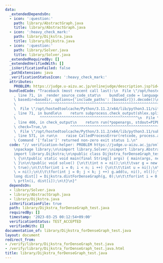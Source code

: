 ```yaml
---
data:
  _extendedDependsOn:
  - icon: ':question:'
    path: library/AbstractGraph.java
    title: library/AbstractGraph.java
  - icon: ':heavy_check_mark:'
    path: library/Dijkstra.java
    title: library/Dijkstra.java
  - icon: ':question:'
    path: library/Solver.java
    title: library/Solver.java
  _extendedRequiredBy: []
  _extendedVerifiedWith: []
  _isVerificationFailed: false
  _pathExtension: java
  _verificationStatusIcon: ':heavy_check_mark:'
  attributes:
    PROBLEM: https://judge.u-aizu.ac.jp/onlinejudge/description.jsp?id=ALDS1_12_C
  bundledCode: "Traceback (most recent call last):\n  File \"/opt/hostedtoolcache/Python/3.11.2/x64/lib/python3.11/site-packages/onlinejudge_verify/documentation/build.py\"\
    , line 71, in _render_source_code_stat\n    bundled_code = language.bundle(stat.path,\
    \ basedir=basedir, options={'include_paths': [basedir]}).decode()\n          \
    \         ^^^^^^^^^^^^^^^^^^^^^^^^^^^^^^^^^^^^^^^^^^^^^^^^^^^^^^^^^^^^^^^^^^^^^^^^^^^^^^^^^\n\
    \  File \"/opt/hostedtoolcache/Python/3.11.2/x64/lib/python3.11/site-packages/onlinejudge_verify/languages/user_defined.py\"\
    , line 71, in bundle\n    return subprocess.check_output(shlex.split(command))\n\
    \           ^^^^^^^^^^^^^^^^^^^^^^^^^^^^^^^^^^^^^^^^^^^^^\n  File \"/opt/hostedtoolcache/Python/3.11.2/x64/lib/python3.11/subprocess.py\"\
    , line 466, in check_output\n    return run(*popenargs, stdout=PIPE, timeout=timeout,\
    \ check=True,\n           ^^^^^^^^^^^^^^^^^^^^^^^^^^^^^^^^^^^^^^^^^^^^^^^^^^^^^^^^^\n\
    \  File \"/opt/hostedtoolcache/Python/3.11.2/x64/lib/python3.11/subprocess.py\"\
    , line 571, in run\n    raise CalledProcessError(retcode, process.args,\nsubprocess.CalledProcessError:\
    \ Command '['false']' returned non-zero exit status 1.\n"
  code: "// verification-helper: PROBLEM https://judge.u-aizu.ac.jp/onlinejudge/description.jsp?id=ALDS1_12_C\n\
    \npackage library;\n\nimport library.Solver;\nimport library.AbstractGraph;\n\
    import library.Dijkstra;\n\npublic class Dijkstra_forDenseGraph_test extends Solver\
    \ {\n\tpublic static void main(final String[] args) { main(args, new Dijkstra_forDenseGraph_test());\
    \ }\n\n\tpublic void solve() {\n\t\tint n = ni();\n\t\tvar g = new WeightedListGraph(n,\
    \ true);\n\t\tfor(int i = 0; i < n; i ++) {\n\t\t\tint u = ni();\n\t\t\tint k\
    \ = ni();\n\t\t\tfor(int j = 0; j < k; j ++) g.add(u, ni(), nl());\n\t\t}\n\t\t\
    long dist[] = Dijkstra.distForDenseGraph(g, 0);\n\t\tfor(int i = 0; i < n; i ++)\
    \ prtln(i, dist[i]);\n\t}\n}"
  dependsOn:
  - library/Solver.java
  - library/AbstractGraph.java
  - library/Dijkstra.java
  isVerificationFile: true
  path: library/Dijkstra_forDenseGraph_test.java
  requiredBy: []
  timestamp: '2023-03-25 00:12:54+09:00'
  verificationStatus: TEST_ACCEPTED
  verifiedWith: []
documentation_of: library/Dijkstra_forDenseGraph_test.java
layout: document
redirect_from:
- /verify/library/Dijkstra_forDenseGraph_test.java
- /verify/library/Dijkstra_forDenseGraph_test.java.html
title: library/Dijkstra_forDenseGraph_test.java
---
```

